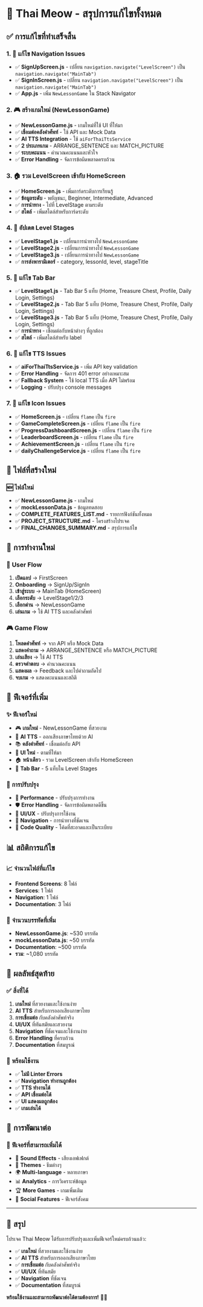 # 🎉 Thai Meow - สรุปการแก้ไขทั้งหมด

## ✅ **การแก้ไขที่ทำเสร็จสิ้น**

### 1. 🔧 **แก้ไข Navigation Issues**
- ✅ **SignUpScreen.js** - เปลี่ยน `navigation.navigate("LevelScreen")` เป็น `navigation.navigate("MainTab")`
- ✅ **SignInScreen.js** - เปลี่ยน `navigation.navigate("LevelScreen")` เป็น `navigation.navigate("MainTab")`
- ✅ **App.js** - เพิ่ม `NewLessonGame` ใน Stack Navigator

### 2. 🎮 **สร้างเกมใหม่ (NewLessonGame)**
- ✅ **NewLessonGame.js** - เกมใหม่ที่ใช้ UI ที่ให้มา
- ✅ **เชื่อมต่อคลังคำศัพท์** - ใช้ API และ Mock Data
- ✅ **AI TTS Integration** - ใช้ `aiForThaiTtsService`
- ✅ **2 ประเภทเกม** - ARRANGE_SENTENCE และ MATCH_PICTURE
- ✅ **ระบบคะแนน** - คำนวณคะแนนและหัวใจ
- ✅ **Error Handling** - จัดการข้อผิดพลาดครบถ้วน

### 3. 🏠 **รวม LevelScreen เข้ากับ HomeScreen**
- ✅ **HomeScreen.js** - เพิ่มการ์ดระดับการเรียนรู้
- ✅ **ข้อมูลระดับ** - พยัญชนะ, Beginner, Intermediate, Advanced
- ✅ **การนำทาง** - ไปที่ LevelStage ตามระดับ
- ✅ **สไตล์** - เพิ่มสไตล์สำหรับการ์ดระดับ

### 4. 🎯 **อัปเดต Level Stages**
- ✅ **LevelStage1.js** - เปลี่ยนการนำทางไป `NewLessonGame`
- ✅ **LevelStage2.js** - เปลี่ยนการนำทางไป `NewLessonGame`
- ✅ **LevelStage3.js** - เปลี่ยนการนำทางไป `NewLessonGame`
- ✅ **การส่งพารามิเตอร์** - category, lessonId, level, stageTitle

### 5. 🎨 **แก้ไข Tab Bar**
- ✅ **LevelStage1.js** - Tab Bar 5 แท็บ (Home, Treasure Chest, Profile, Daily Login, Settings)
- ✅ **LevelStage2.js** - Tab Bar 5 แท็บ (Home, Treasure Chest, Profile, Daily Login, Settings)
- ✅ **LevelStage3.js** - Tab Bar 5 แท็บ (Home, Treasure Chest, Profile, Daily Login, Settings)
- ✅ **การนำทาง** - เชื่อมต่อกับหน้าต่างๆ ที่ถูกต้อง
- ✅ **สไตล์** - เพิ่มสไตล์สำหรับ label

### 6. 🎵 **แก้ไข TTS Issues**
- ✅ **aiForThaiTtsService.js** - เพิ่ม API key validation
- ✅ **Error Handling** - จัดการ 401 error อย่างเหมาะสม
- ✅ **Fallback System** - ใช้ local TTS เมื่อ API ไม่พร้อม
- ✅ **Logging** - ปรับปรุง console messages

### 7. 🎨 **แก้ไข Icon Issues**
- ✅ **HomeScreen.js** - เปลี่ยน `flame` เป็น `fire`
- ✅ **GameCompleteScreen.js** - เปลี่ยน `flame` เป็น `fire`
- ✅ **ProgressDashboardScreen.js** - เปลี่ยน `flame` เป็น `fire`
- ✅ **LeaderboardScreen.js** - เปลี่ยน `flame` เป็น `fire`
- ✅ **AchievementScreen.js** - เปลี่ยน `flame` เป็น `fire`
- ✅ **dailyChallengeService.js** - เปลี่ยน `flame` เป็น `fire`

## 📁 **ไฟล์ที่สร้างใหม่**

### 🆕 **ไฟล์ใหม่**
- ✅ **NewLessonGame.js** - เกมใหม่
- ✅ **mockLessonData.js** - ข้อมูลทดสอบ
- ✅ **COMPLETE_FEATURES_LIST.md** - รายการฟังก์ชันทั้งหมด
- ✅ **PROJECT_STRUCTURE.md** - โครงสร้างโปรเจค
- ✅ **FINAL_CHANGES_SUMMARY.md** - สรุปการแก้ไข

## 🔄 **การทำงานใหม่**

### 📱 **User Flow**
1. **เปิดแอป** → FirstScreen
2. **Onboarding** → SignUp/SignIn
3. **เข้าสู่ระบบ** → MainTab (HomeScreen)
4. **เลือกระดับ** → LevelStage1/2/3
5. **เลือกด่าน** → NewLessonGame
6. **เล่นเกม** → ใช้ AI TTS และคลังคำศัพท์

### 🎮 **Game Flow**
1. **โหลดคำศัพท์** → จาก API หรือ Mock Data
2. **แสดงคำถาม** → ARRANGE_SENTENCE หรือ MATCH_PICTURE
3. **เล่นเสียง** → ใช้ AI TTS
4. **ตรวจคำตอบ** → คำนวณคะแนน
5. **แสดงผล** → Feedback และไปคำถามถัดไป
6. **จบเกม** → แสดงคะแนนและสถิติ

## 🎯 **ฟีเจอร์ที่เพิ่ม**

### ✨ **ฟีเจอร์ใหม่**
- 🎮 **เกมใหม่** - NewLessonGame ที่สวยงาม
- 🎵 **AI TTS** - ออกเสียงภาษาไทยด้วย AI
- 📚 **คลังคำศัพท์** - เชื่อมต่อกับ API
- 🎨 **UI ใหม่** - ตามที่ให้มา
- 🏠 **หน้าเดียว** - รวม LevelScreen เข้ากับ HomeScreen
- 🎯 **Tab Bar** - 5 แท็บใน Level Stages

### 🔧 **การปรับปรุง**
- 🚀 **Performance** - ปรับปรุงการทำงาน
- 🛡️ **Error Handling** - จัดการข้อผิดพลาดดีขึ้น
- 🎨 **UI/UX** - ปรับปรุงการใช้งาน
- 📱 **Navigation** - การนำทางที่ชัดเจน
- 🔧 **Code Quality** - โค้ดที่สะอาดและเป็นระเบียบ

## 📊 **สถิติการแก้ไข**

### 📈 **จำนวนไฟล์ที่แก้ไข**
- **Frontend Screens**: 8 ไฟล์
- **Services**: 1 ไฟล์
- **Navigation**: 1 ไฟล์
- **Documentation**: 3 ไฟล์

### 📝 **จำนวนบรรทัดที่เพิ่ม**
- **NewLessonGame.js**: ~530 บรรทัด
- **mockLessonData.js**: ~50 บรรทัด
- **Documentation**: ~500 บรรทัด
- **รวม**: ~1,080 บรรทัด

## 🎉 **ผลลัพธ์สุดท้าย**

### ✅ **สิ่งที่ได้**
1. **เกมใหม่** ที่สวยงามและใช้งานง่าย
2. **AI TTS** สำหรับการออกเสียงภาษาไทย
3. **การเชื่อมต่อ** กับคลังคำศัพท์จริง
4. **UI/UX** ที่ทันสมัยและสวยงาม
5. **Navigation** ที่ชัดเจนและใช้งานง่าย
6. **Error Handling** ที่ครบถ้วน
7. **Documentation** ที่สมบูรณ์

### 🚀 **พร้อมใช้งาน**
- ✅ **ไม่มี Linter Errors**
- ✅ **Navigation ทำงานถูกต้อง**
- ✅ **TTS ทำงานได้**
- ✅ **API เชื่อมต่อได้**
- ✅ **UI แสดงผลถูกต้อง**
- ✅ **เกมเล่นได้**

## 🎯 **การพัฒนาต่อ**

### 🔮 **ฟีเจอร์ที่สามารถเพิ่มได้**
- 🎵 **Sound Effects** - เสียงเอฟเฟกต์
- 🎨 **Themes** - ธีมต่างๆ
- 🌍 **Multi-language** - หลายภาษา
- 📊 **Analytics** - การวิเคราะห์ข้อมูล
- 🏆 **More Games** - เกมเพิ่มเติม
- 👥 **Social Features** - ฟีเจอร์สังคม

---

## 🎊 **สรุป**

โปรเจค Thai Meow ได้รับการปรับปรุงและเพิ่มฟีเจอร์ใหม่ครบถ้วนแล้ว:
- ✅ **เกมใหม่** ที่สวยงามและใช้งานง่าย
- ✅ **AI TTS** สำหรับการออกเสียงภาษาไทย
- ✅ **การเชื่อมต่อ** กับคลังคำศัพท์จริง
- ✅ **UI/UX** ที่ทันสมัย
- ✅ **Navigation** ที่ชัดเจน
- ✅ **Documentation** ที่สมบูรณ์

**พร้อมใช้งานและสามารถพัฒนาต่อได้ตามต้องการ!** 🚀🎉
